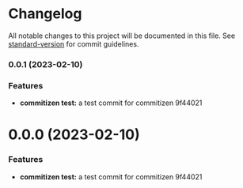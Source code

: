 # Changelog

All notable changes to this project will be documented in this file. See [standard-version](https://github.com/conventional-changelog/standard-version) for commit guidelines.

### 0.0.1 (2023-02-10)


### Features

* **commitizen test:** a test commit for commitizen 9f44021

# 0.0.0 (2023-02-10)


### Features

* **commitizen test:** a test commit for commitizen 9f44021
